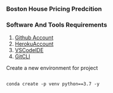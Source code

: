 ### Boston House Pricing Predcition

### Software And Tools Requirements

1. [Github Account](htts://github.com)
2. [HerokuAccount](https://heroku.com)
3. [VSCodeIDE](https://code.visualstudio.com/)
4. [GitCLI](https://git-scm.com/book/en/v2/Getting-Started-The-Command-Line)


Create a new environment for project

```

conda create -p venv python==3.7 -y
```

